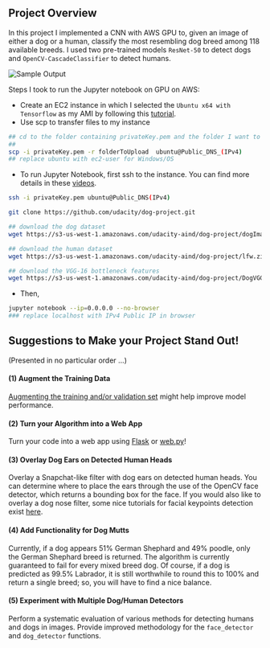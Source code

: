 [//]: # (Image References)

[image1]: ./images/sample_dog_output.png "Sample Output"
[image2]: ./images/vgg16_model.png "VGG-16 Model Keras Layers"
[image3]: ./images/vgg16_model_draw.png "VGG16 Model Figure"
## Project Overview

In this project I implemented a CNN with AWS GPU to, given an image of either a dog or a human, classify the most resembling dog breed among 118 available breeds. I used two pre-trained models `ResNet-50` to detect dogs and `OpenCV-CascadeClassifier` to detect humans. 

![Sample Output][image1]

Steps I took to run the Jupyter notebook on GPU on AWS:
- Create an EC2 instance in which I selected the `Ubuntu x64 with Tensorflow` as my AMI by following this [tutorial](https://hackernoon.com/keras-with-gpu-on-amazon-ec2-a-step-by-step-instruction-4f90364e49ac).
- Use scp to transfer files to my instance
```sh
## cd to the folder containing privateKey.pem and the folder I want to upload 
## 
scp -i privateKey.pem -r folderToUpload  ubuntu@Public_DNS_(IPv4)
## replace ubuntu with ec2-user for Windows/OS
``` 
- To run Jupyter Notebook, first ssh to the instance. You can find more details in these [videos](https://www.youtube.com/watch?v=XJnpl7mQBIw).
```sh
ssh -i privateKey.pem ubuntu@Public_DNS(IPv4)

git clone https://github.com/udacity/dog-project.git

## download the dog dataset
wget https://s3-us-west-1.amazonaws.com/udacity-aind/dog-project/dogImages.zip

## download the human dataset
wget https://s3-us-west-1.amazonaws.com/udacity-aind/dog-project/lfw.zip

## download the VGG-16 bottleneck features
wget https://s3-us-west-1.amazonaws.com/udacity-aind/dog-project/DogVGG16Data.npz
```
- Then,
```sh
jupyter notebook --ip=0.0.0.0 --no-browser
### replace localhost with IPv4 Public IP in browser
```



## Suggestions to Make your Project Stand Out!

(Presented in no particular order ...)

#### (1) Augment the Training Data 

[Augmenting the training and/or validation set](https://blog.keras.io/building-powerful-image-classification-models-using-very-little-data.html) might help improve model performance. 

#### (2) Turn your Algorithm into a Web App

Turn your code into a web app using [Flask](http://flask.pocoo.org/) or [web.py](http://webpy.org/docs/0.3/tutorial)!  

#### (3) Overlay Dog Ears on Detected Human Heads

Overlay a Snapchat-like filter with dog ears on detected human heads.  You can determine where to place the ears through the use of the OpenCV face detector, which returns a bounding box for the face.  If you would also like to overlay a dog nose filter, some nice tutorials for facial keypoints detection exist [here](https://www.kaggle.com/c/facial-keypoints-detection/details/deep-learning-tutorial).

#### (4) Add Functionality for Dog Mutts

Currently, if a dog appears 51% German Shephard and 49% poodle, only the German Shephard breed is returned.  The algorithm is currently guaranteed to fail for every mixed breed dog.  Of course, if a dog is predicted as 99.5% Labrador, it is still worthwhile to round this to 100% and return a single breed; so, you will have to find a nice balance.  

#### (5) Experiment with Multiple Dog/Human Detectors

Perform a systematic evaluation of various methods for detecting humans and dogs in images.  Provide improved methodology for the `face_detector` and `dog_detector` functions.
